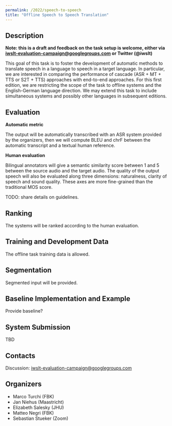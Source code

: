 ```yaml
---
permalink: /2022/speech-to-speech
title: "Offline Speech to Speech Translation"
---
```


## Description

<!-- the task, the languages, and the type of data -->

**Note: this is a draft and feedback on the task setup is welcome, either via iwslt-evaluation-campaign@googlegroups.com or Twitter (@iwslt)**

This goal of this task is to foster the development of automatic methods to translate speech in a language to speech in a target language. In particular, we are interested in comparing the performance of cascade (ASR + MT + TTS or S2T + TTS) approaches with end-to-end approaches. For this first edition, we are restricting the scope of the task to offline systems and the English-German language direction. We may extend this task to include simultaneous systems and possibly other languages in subsequent editions.

## Evaluation

**Automatic metric**

The output will be automatically transcribed with an ASR system provided by the organizers, then we will compute BLEU and chrF between the automatic transcript and a textual human reference.

**Human evaluation**

Bilingual annotators will give a semantic similarity score between 1 and 5 between the source audio and the target audio.
The quality of the output speech will also be evaluated along three dimensions: naturalness, clarity of speech and sound quality. These axes are more fine-grained than the traditional MOS score.

TODO: share details on guidelines.

## Ranking

The systems will be ranked according to the human evaluation.

## Training and Development Data

The offline task training data is allowed.

## Segmentation

Segmented input will be provided.

## Baseline Implementation and Example

Provide baseline?

## System Submission

TBD

## Contacts

Discussion: iwslt-evaluation-campaign@googlegroups.com

## Organizers

<!-- list of names and affiliations -->

* Marco Turchi (FBK)
* Jan Niehus (Maastricht)
* Elizabeth Salesky (JHU)
* Matteo Negri (FBK)
* Sebastian Stueker (Zoom)

<!-- Markdown notes: comments can be formed as above; bulleted lines start with a - ; if you want to have a line break either put a blank line in between the text or leave two spaces at the end of the line -->

